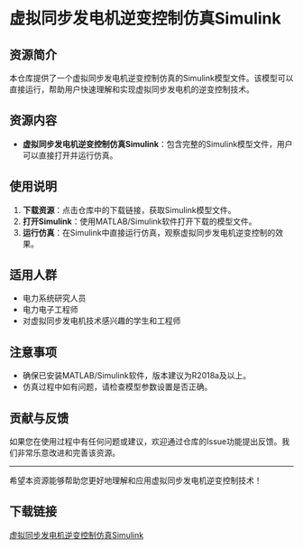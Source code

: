 # 虚拟同步发电机逆变控制仿真Simulink

## 资源简介

本仓库提供了一个虚拟同步发电机逆变控制仿真的Simulink模型文件。该模型可以直接运行，帮助用户快速理解和实现虚拟同步发电机的逆变控制技术。

## 资源内容

- **虚拟同步发电机逆变控制仿真Simulink**：包含完整的Simulink模型文件，用户可以直接打开并运行仿真。

## 使用说明

1. **下载资源**：点击仓库中的下载链接，获取Simulink模型文件。
2. **打开Simulink**：使用MATLAB/Simulink软件打开下载的模型文件。
3. **运行仿真**：在Simulink中直接运行仿真，观察虚拟同步发电机逆变控制的效果。

## 适用人群

- 电力系统研究人员
- 电力电子工程师
- 对虚拟同步发电机技术感兴趣的学生和工程师

## 注意事项

- 确保已安装MATLAB/Simulink软件，版本建议为R2018a及以上。
- 仿真过程中如有问题，请检查模型参数设置是否正确。

## 贡献与反馈

如果您在使用过程中有任何问题或建议，欢迎通过仓库的Issue功能提出反馈。我们非常乐意改进和完善该资源。

---

希望本资源能够帮助您更好地理解和应用虚拟同步发电机逆变控制技术！

## 下载链接

[虚拟同步发电机逆变控制仿真Simulink](https://pan.quark.cn/s/a6716b4df0ea)